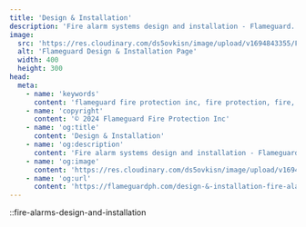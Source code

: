 ```yaml
---
title: 'Design & Installation'
description: 'Fire alarm systems design and installation - Flameguard.'
image:
  src: 'https://res.cloudinary.com/ds5ovkisn/image/upload/v1694843355/Flameguard%20Images/Header/fire-alarm_kufery.webp'
  alt: 'Flameguard Design & Installation Page'
  width: 400
  height: 300
head:
  meta: 
    - name: 'keywords'
      content: 'flameguard fire protection inc, fire protection, fire, flameguard, flameguard ph, flameguard ph design & installation page, flameguard design & installation page'
    - name: 'copyright'
      content: '© 2024 Flameguard Fire Protection Inc'
    - name: 'og:title'
      content: 'Design & Installation'
    - name: 'og:description'
      content: 'Fire alarm systems design and installation - Flameguard.'
    - name: 'og:image'
      content: 'https://res.cloudinary.com/ds5ovkisn/image/upload/v1694843355/Flameguard%20Images/Header/fire-alarm_kufery.webp'
    - name: 'og:url'
      content: 'https://flameguardph.com/design-&-installation-fire-alarm'
---
```


::fire-alarms-design-and-installation 